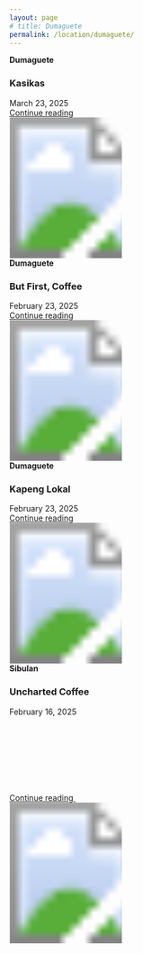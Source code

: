```yaml
---
layout: page
# title: Dumaguete
permalink: /location/dumaguete/
---
```



<div id="Location" style="display:none;" class="Dumaguete"></div>
<div class="container">     
  <div class="row mb-2">
    <div class="col-md-6">
      <div class="row g-0 border rounded overflow-hidden flex-md-row mb-4 shadow-sm h-md-250 position-relative">
        <div class="col p-4 d-flex flex-column position-static">
          <strong class="d-inline-block mb-2 text-primary-emphasis">Dumaguete</strong>
          <h3 class="mb-0">Kasikas</h3>
          <div class="mb-1 text-body-secondary">March 23, 2025</div>
          <a href="{{ site.baseurl }}/location/dumaguete/kasikas" class="icon-link gap-1 icon-link-hover stretched-link">
              Continue reading
          </a>
        </div>
        <div class="col-auto d-none d-lg-block">
          <svg class="bd-placeholder-img" width="200" height="250" xmlns="http://www.w3.org/2000/svg" role="img" aria-label="Placeholder: Thumbnail" preserveAspectRatio="xMidYMid slice" focusable="false">
            <image href="{{ site.baseurl }}/images/kasikas/kasikas_1.jpg" width="110%" height="100%" />
          </svg>
        </div>
      </div>
    </div>
    <div class="col-md-6">
      <div class="row g-0 border rounded overflow-hidden flex-md-row mb-4 shadow-sm h-md-250 position-relative">
        <div class="col p-4 d-flex flex-column position-static">
          <strong class="d-inline-block mb-2 text-success-emphasis">Dumaguete</strong>
          <h3 class="mb-0">But First, Coffee</h3>
          <div class="mb-1 text-body-secondary">February 23, 2025</div>
          <a href="{{ site.baseurl }}/location/dumaguete/but_first_coffee" class="icon-link gap-1 icon-link-hover stretched-link"> Continue reading </a>
        </div>
        <div class="col-auto d-none d-lg-block">
          <svg class="bd-placeholder-img" width="200" height="250" xmlns="http://www.w3.org/2000/svg" role="img" aria-label="Placeholder: Thumbnail" preserveAspectRatio="xMidYMid slice" focusable="false">
            <image href="{{ site.baseurl }}/images/but_first_coffee/but_first_coffee_1.jpg" width="110%" height="100%" />
          </svg>
        </div>
      </div>
    </div>
    <div class="col-md-6">
      <div class="row g-0 border rounded overflow-hidden flex-md-row mb-4 shadow-sm h-md-250 position-relative">
        <div class="col p-4 d-flex flex-column position-static">
          <strong class="d-inline-block mb-2 text-primary-emphasis">Dumaguete</strong>
          <h3 class="mb-0">Kapeng Lokal</h3>
          <div class="mb-1 text-body-secondary">February 23, 2025</div>
          <a href="{{ site.baseurl }}/location/dumaguete/kapeng_lokal" class="icon-link gap-1 icon-link-hover stretched-link">
            Continue reading
          </a>
        </div>
        <div class="col-auto d-none d-lg-block">
          <svg class="bd-placeholder-img" width="200" height="250" xmlns="http://www.w3.org/2000/svg" role="img" aria-label="Placeholder: Thumbnail" preserveAspectRatio="xMidYMid slice" focusable="false">
            <image href="{{ site.baseurl }}/images/kapeng_local/kapeng_local_1.JPEG" width="110%" height="100%" />
          </svg>
        </div>
      </div>
    </div>
    <div class="col-md-6">
      <div class="row g-0 border rounded overflow-hidden flex-md-row mb-4 shadow-sm h-md-250 position-relative">
        <div class="col p-4 d-flex flex-column position-static">
          <strong class="d-inline-block mb-2 text-primary-emphasis">Sibulan</strong>
          <h3 class="mb-0">Uncharted Coffee</h3>
          <div class="mb-1 text-body-secondary">February 16, 2025</div>
          <!-- <p class="card-text mb-auto">This is a wider card with supporting text below as a natural lead-in to additional content.</p> -->
          <a href="{{ site.baseurl }}/location/dumaguete/uncharted_coffee" class="icon-link gap-1 icon-link-hover stretched-link">
            Continue reading
            <svg class="bi"><use xlink:href="#chevron-right"/></svg>
          </a>
        </div>
        <div class="col-auto d-none d-lg-block">
          <svg class="bd-placeholder-img" width="200" height="250" xmlns="http://www.w3.org/2000/svg" role="img" aria-label="Placeholder: Thumbnail" preserveAspectRatio="xMidYMid slice" focusable="false">
            <image href="{{ site.baseurl }}/images/uncharted_coffee/uncharted_coffee_1.JPEG" width="110%" height="100%"/>
          </svg>
        </div>
      </div>
    </div>
  </div>
</div>
